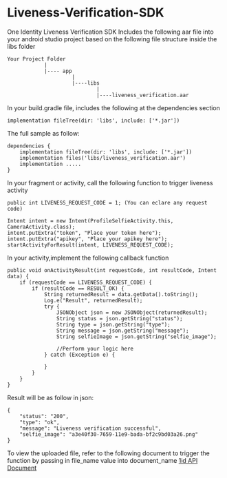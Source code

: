 # Liveness-Verification-SDK
One Identity Liveness Verification SDK
Includes the following aar file into your android studio project based on the following file structure inside the libs folder
```
Your Project Folder
            |
            |---- app
                     |
                     |----libs
                             |
                             |----liveness_verification.aar
```
In your build.gradle file, includes the following at the dependencies section
```
implementation fileTree(dir: 'libs', include: ['*.jar'])
```
The full sample as follow:
```
dependencies {
    implementation fileTree(dir: 'libs', include: ['*.jar'])
    implementation files('libs/liveness_verification.aar')
    implementation .....
}
```

In your fragment or activity, call the following function to trigger liveness activity
```
public int LIVENESS_REQUEST_CODE = 1; (You can eclare any request code)

Intent intent = new Intent(ProfileSelfieActivity.this, CameraActivity.class);
intent.putExtra("token", "Place your token here");
intent.putExtra("apikey", "Place your apikey here");
startActivityForResult(intent, LIVENESS_REQUEST_CODE);
```
In your activity,implement the following callback function
```
public void onActivityResult(int requestCode, int resultCode, Intent data) {
    if (requestCode == LIVENESS_REQUEST_CODE) {
        if (resultCode == RESULT_OK) {
            String returnedResult = data.getData().toString();
            Log.e("Result", returnedResult);
            try {
                JSONObject json = new JSONObject(returnedResult);
                String status = json.getString("status");
                String type = json.getString("type");
                String message = json.getString("message");
                String selfieImage = json.getString("selfie_image");

                //Perform your logic here
            } catch (Exception e) {

            }
        }
    }
}
```
Result will be as follow in json:
```
{
    "status": "200",
    "type": "ok",
    "message": "Liveness verification successful",
    "selfie_image": "a3e40f30-7659-11e9-bada-bf2c9bd03a26.png"
}
```
To view the uploaded file, refer to the following document to trigger the function by passing in file_name value into document_name
[1id API Document](https://doc.1id.ai/#operation/view-upload)

